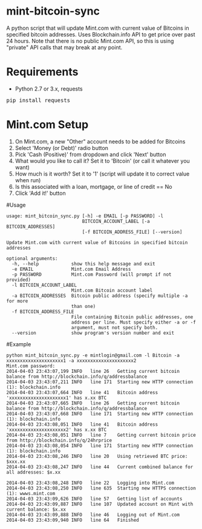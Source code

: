 # mint-bitcoin-sync
A python script that will update Mint.com with current value of Bitcoins in specified bitcoin addresses. Uses
Blockchain.info API to get price over past 24 hours. Note that there is no public Mint.com API, so this is using
"private" API calls that may break at any point.

# Requirements
* Python 2.7 or 3.x, requests
<pre>
pip install requests
</pre>

# Mint.com Setup
1. On Mint.com, a new "Other" account needs to be added for Bitcoins 
2. Select 'Money (or Debt)' radio button
3. Pick 'Cash (Positive)' from dropdown and click 'Next' button
4. What would you like to call it? Set it to 'Bitcoin' (or call it whatever you want)
5. How much is it worth? Set it to '1' (script will update it to correct value when run)
6. Is this associated with a loan, mortgage, or line of credit == No
7. Click 'Add it!' button

#Usage
```
usage: mint_bitcoin_sync.py [-h] -e EMAIL [-p PASSWORD] -l
                            BITCOIN_ACCOUNT_LABEL [-a BITCOIN_ADDRESSES]
                            [-f BITCOIN_ADDRESS_FILE] [--version]

Update Mint.com with current value of Bitcoins in specified bitcoin addresses

optional arguments:
  -h, --help            show this help message and exit
  -e EMAIL              Mint.com Email Address
  -p PASSWORD           Mint.com Password (will prompt if not provided)
  -l BITCOIN_ACCOUNT_LABEL
                        Mint.com Bitcoin account label
  -a BITCOIN_ADDRESSES  Bitcoin public address (specify multiple -a for more
                        than one)
  -f BITCOIN_ADDRESS_FILE
                        File containing Bitcoin public addresses, one
                        address per line. Must specify either -a or -f 
                        argument, must not specify both.
  --version             show program's version number and exit

```
#Example
```
python mint_bitcoin_sync.py -e mintlogin@gmail.com -l Bitcoin -a xxxxxxxxxxxxxxxxxxxxx1 -a xxxxxxxxxxxxxxxxxxxxx2
Mint.com password:
2014-04-03 23:43:07,199 INFO   line 26   Getting current bitcoin balance from http://blockchain.info/q/addressbalance
2014-04-03 23:43:07,211 INFO   line 171  Starting new HTTP connection (1): blockchain.info
2014-04-03 23:43:07,664 INFO   line 41   Bitcoin address 'xxxxxxxxxxxxxxxxxxxxx1' has x.xx BTC
2014-04-03 23:43:07,665 INFO   line 26   Getting current bitcoin balance from http://blockchain.info/q/addressbalance
2014-04-03 23:43:07,668 INFO   line 171  Starting new HTTP connection (1): blockchain.info
2014-04-03 23:43:08,051 INFO   line 41   Bitcoin address 'xxxxxxxxxxxxxxxxxxxxx2' has x.xx BTC
2014-04-03 23:43:08,051 INFO   line 7    Getting current bitcoin price from http://blockchain.info/q/24hrprice
2014-04-03 23:43:08,054 INFO   line 171  Starting new HTTP connection (1): blockchain.info
2014-04-03 23:43:08,246 INFO   line 20   Using retrieved BTC price: $xxx.xx
2014-04-03 23:43:08,247 INFO   line 44   Current combined balance for all addresses: $x.xx

2014-04-03 23:43:08,248 INFO   line 22   Logging into Mint.com
2014-04-03 23:43:08,250 INFO   line 635  Starting new HTTPS connection (1): wwws.mint.com
2014-04-03 23:43:09,626 INFO   line 57   Getting list of accounts
2014-04-03 23:43:09,887 INFO   line 107  Updated account on Mint with current balance: $x.xx
2014-04-03 23:43:09,888 INFO   line 46   Logging out of Mint.com
2014-04-03 23:43:09,940 INFO   line 64   Finished
```